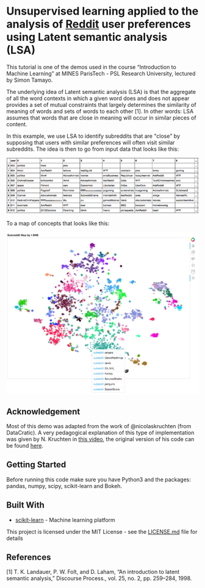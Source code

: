 # Unsupervised learning applied to the analysis of [Reddit](www.reddit.com) user preferences using Latent semantic analysis (LSA)

This tutorial is one of the demos used in the course “Introduction to Machine Learning” at MINES ParisTech - PSL Research University, lectured by Simon Tamayo.

The underlying idea of Latent semantic analysis (LSA) is that the aggregate of all the word contexts in which a given 
word does and does not appear provides a set of mutual constraints that largely determines the similarity of meaning of 
words and sets of words to each other [1]. In other words: LSA assumes that words that are close in meaning will occur 
in similar pieces of content.

In this example, we use LSA to identify subreddits that are "close" by supposing that users with similar preferences 
will often visit similar subreddits. The idea is then to go from input data that looks like this:

![input_style_ex](./data/screen_shot_input_data.png) 

To a map of concepts that looks like this:

![input_image_ex](./data/screen_shot_result.png) 

## Acknowledgement

Most of this demo was adapted from the work of @nicolaskruchten (from DataCratic). A very pedagogical explanation of 
this type of implementation was given by N. Kruchten in [this video](https://youtu.be/2lpS6gUwiJQ), the original version 
of his code can be found [here](http://opensource.datacratic.com/mtlpy50/).

## Getting Started

Before running this code make sure you have Python3 and the packages: pandas, numpy, scipy, scikit-learn and Bokeh.

## Built With

* [scikit-learn](http://scikit-learn.org) - Machine learning platform

This project is licensed under the MIT License - see the [LICENSE.md](https://opensource.org/licenses/mit-license.php) file for details

## References

[1] T. K. Landauer, P. W. Folt, and D. Laham, “An introduction to latent semantic analysis,” Discourse Process., vol. 25, no. 2, pp. 259–284, 1998.